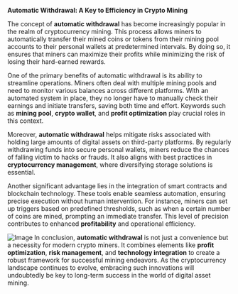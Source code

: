 **Automatic Withdrawal: A Key to Efficiency in Crypto Mining**

The concept of **automatic withdrawal** has become increasingly popular in the realm of cryptocurrency mining. This process allows miners to automatically transfer their mined coins or tokens from their mining pool accounts to their personal wallets at predetermined intervals. By doing so, it ensures that miners can maximize their profits while minimizing the risk of losing their hard-earned rewards.

One of the primary benefits of automatic withdrawal is its ability to streamline operations. Miners often deal with multiple mining pools and need to monitor various balances across different platforms. With an automated system in place, they no longer have to manually check their earnings and initiate transfers, saving both time and effort. Keywords such as **mining pool**, **crypto wallet**, and **profit optimization** play crucial roles in this context.

Moreover, **automatic withdrawal** helps mitigate risks associated with holding large amounts of digital assets on third-party platforms. By regularly withdrawing funds into secure personal wallets, miners reduce the chances of falling victim to hacks or frauds. It also aligns with best practices in **cryptocurrency management**, where diversifying storage solutions is essential.

Another significant advantage lies in the integration of smart contracts and blockchain technology. These tools enable seamless automation, ensuring precise execution without human intervention. For instance, miners can set up triggers based on predefined thresholds, such as when a certain number of coins are mined, prompting an immediate transfer. This level of precision contributes to enhanced **profitability** and operational efficiency.


![Image](https://github.com/user-attachments/assets/31692037-0104-4703-abd1-696b6a7dd41b)
In conclusion, **automatic withdrawal** is not just a convenience but a necessity for modern crypto miners. It combines elements like **profit optimization**, **risk management**, and **technology integration** to create a robust framework for successful mining endeavors. As the cryptocurrency landscape continues to evolve, embracing such innovations will undoubtedly be key to long-term success in the world of digital asset mining.